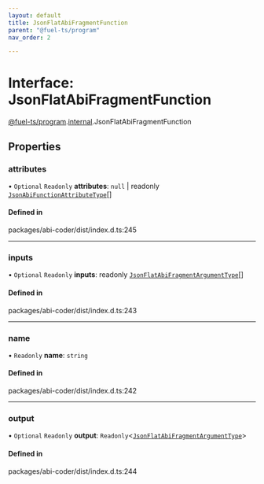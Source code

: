 ```yaml
---
layout: default
title: JsonFlatAbiFragmentFunction
parent: "@fuel-ts/program"
nav_order: 2

---
```


# Interface: JsonFlatAbiFragmentFunction

[@fuel-ts/program](../index.md).[internal](../namespaces/internal.md).JsonFlatAbiFragmentFunction

## Properties

### attributes

• `Optional` `Readonly` **attributes**: ``null`` \| readonly [`JsonAbiFunctionAttributeType`](internal-JsonAbiFunctionAttributeType.md)[]

#### Defined in

packages/abi-coder/dist/index.d.ts:245

___

### inputs

• `Optional` `Readonly` **inputs**: readonly [`JsonFlatAbiFragmentArgumentType`](internal-JsonFlatAbiFragmentArgumentType.md)[]

#### Defined in

packages/abi-coder/dist/index.d.ts:243

___

### name

• `Readonly` **name**: `string`

#### Defined in

packages/abi-coder/dist/index.d.ts:242

___

### output

• `Optional` `Readonly` **output**: `Readonly`<[`JsonFlatAbiFragmentArgumentType`](internal-JsonFlatAbiFragmentArgumentType.md)\>

#### Defined in

packages/abi-coder/dist/index.d.ts:244
